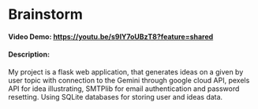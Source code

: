 
# Brainstorm
#### Video Demo:  https://youtu.be/s9IY7oUBzT8?feature=shared
#### Description:
My project is a flask web application, that generates ideas on a given by user topic with connection to the Gemini through google cloud API, pexels API for idea illustrating, SMTPlib for email authentication and password resetting.  Using SQLite databases for storing user and ideas data.
